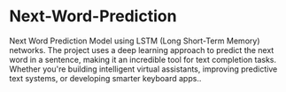 # Next-Word-Prediction
Next Word Prediction Model using LSTM (Long Short-Term Memory) networks. The project uses a deep learning approach to predict the next word in a sentence, making it an incredible tool for text completion tasks. Whether you're building intelligent virtual assistants, improving predictive text systems, or developing smarter keyboard apps..
